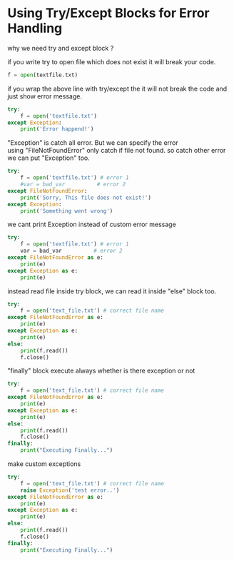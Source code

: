 # Using Try/Except Blocks for Error Handling  

why we need try and except block ? 


if you write try to open file which does not exist it will break your code.  
```python 
f = open(textfile.txt)
```


if you wrap the above line with try/except the it will not break the code and just show error message.  
```python 
try:
    f = open('textfile.txt')
except Exception:
    print('Error happend!')
```


"Exception" is catch all error. But we can specify the error   
using "FileNotFoundError" only catch if file not found. so catch other error we can put "Exception" too.  
```python 
try:
    f = open('textfile.txt') # error 1
    #var = bad_var          # error 2
except FileNotFoundError:
    print('Sorry, This file does not exist!')
except Exception:
    print('Something went wrong')
```


we cant print Exception instead of custom error message  
```python 
try:
    f = open('textfile.txt') # error 1
    var = bad_var          # error 2
except FileNotFoundError as e:
    print(e)
except Exception as e:
    print(e)
```


instead read file inside try block, we can read it inside "else" block too.
```python 
try:
    f = open('text_file.txt') # correct file name
except FileNotFoundError as e:
    print(e)
except Exception as e:
    print(e)
else:
    print(f.read())
    f.close()
```


"finally" block execute always whether is there exception or not 
```python 
try:
    f = open('text_file.txt') # correct file name
except FileNotFoundError as e:
    print(e)
except Exception as e:
    print(e)
else:
    print(f.read())
    f.close()
finally:
    print("Executing Finally...")
```


make custom exceptions
```python 
try:
    f = open('text_file.txt') # correct file name
    raise Exception('test error..')
except FileNotFoundError as e:
    print(e)
except Exception as e:
    print(e)
else:
    print(f.read())
    f.close()
finally:
    print("Executing Finally...")
```
